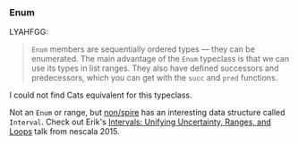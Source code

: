 
  [IntervalsTalk]: https://newcircle.com/s/post/1729/intervals_unifying_uncertainty_ranges_and_loops_erik_osheim_video
  [spire]: https://github.com/non/spire

### Enum

LYAHFGG:

> `Enum` members are sequentially ordered types — they can be enumerated. The main advantage of the `Enum` typeclass is that we can use its types in list ranges. They also have defined successors and predecessors, which you can get with the `succ` and `pred` functions.

I could not find Cats equivalent for this typeclass.

Not an `Enum` or range, but [non/spire][spire] has an interesting data structure called `Interval`.
Check out Erik's [Intervals: Unifying Uncertainty, Ranges, and Loops][IntervalsTalk] talk from nescala 2015.
